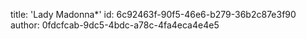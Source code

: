 title: 'Lady Madonna*'
id: 6c92463f-90f5-46e6-b279-36b2c87e3f90
author: 0fdcfcab-9dc5-4bdc-a78c-4fa4eca4e4e5
